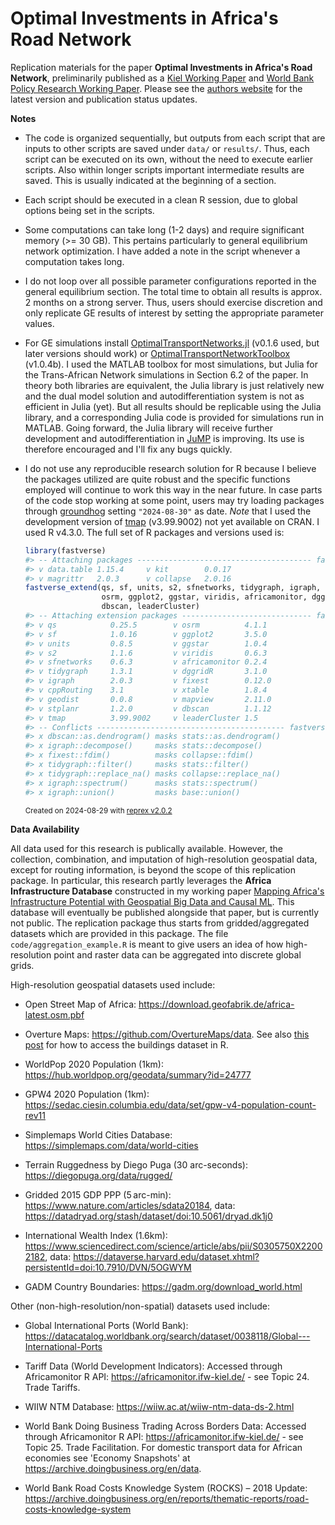 # Optimal Investments in Africa's Road Network

Replication materials for the paper **Optimal Investments in Africa's Road Network**, preliminarily published as a [Kiel Working Paper](https://www.ifw-kiel.de/publications/optimal-investments-in-africas-road-network-33157/) and [World Bank Policy Research Working Paper](https://documents.worldbank.org/en/publication/documents-reports/documentdetail/099223509042435445/idu1f462ed2f121aa149d0199a913911be1bae24). Please see the [authors website](https://sebastiankrantz.com/research.html) for the latest version and publication status updates. 

**Notes**

- The code is organized sequentially, but outputs from each script that are inputs to other scripts are saved under `data/` or `results/`. Thus, each script can be executed on its own, without the need to execute earlier scripts. Also within longer scripts important intermediate results are saved. This is usually indicated at the beginning of a section.   

- Each script should be executed in a clean R session, due to global options being set in the scripts.

- Some computations can take long (1-2 days) and require significant memory (>= 30 GB). This pertains particularly to general equilibrium network optimization. I have added a note in the script whenever a computation takes long. 

- I do not loop over all possible parameter configurations reported in the general equilibrium section. The total time to obtain all results is approx. 2 months on a strong server. Thus, users should exercise discretion and only replicate GE results of interest by setting the appropriate parameter values. 

- For GE simulations install [OptimalTransportNetworks.jl](https://github.com/SebKrantz/OptimalTransportNetworks.jl) (v0.1.6 used, but later versions should work) or [OptimalTransportNetworkToolbox](https://github.com/SebKrantz/OptimalTransportNetworkToolbox) (v1.0.4b). I used the MATLAB toolbox for most simulations, but Julia for the Trans-African Network simulations in Section 6.2 of the paper. In theory both libraries are equivalent, the Julia library is just relatively new and the dual model solution and autodifferentiation system is not as efficient in Julia (yet). But all results should be replicable using the Julia library, and a corresponding Julia code is provided for simulations run in MATLAB. Going forward, the Julia library will receive further development and autodifferentiation in [JuMP](https://github.com/jump-dev/JuMP.jl) is improving. Its use is therefore encouraged and I'll fix any bugs quickly. 

- I do not use any reproducible research solution for R because I believe the packages utilized are quite robust and the specific functions employed will continue to work this way in the near future. In case parts of the code stop working at some point, users may try loading packages through [groundhog](https://groundhogr.com) setting `"2024-08-30"` as date. *Note* that I used the development version of [tmap](https://github.com/r-tmap/tmap) (v3.99.9002) not yet available on CRAN. I used R v4.3.0. The full set of R packages and versions used is:  
  ``` r
  library(fastverse)
  #> -- Attaching packages --------------------------------------- fastverse 0.3.3 --
  #> v data.table 1.15.4     v kit        0.0.17
  #> v magrittr   2.0.3      v collapse   2.0.16
  fastverse_extend(qs, sf, units, s2, sfnetworks, tidygraph, igraph, cppRouting, geodist, stplanr, tmap, 
                   osrm, ggplot2, ggstar, viridis, africamonitor, dggridR, fixest, xtable, mapview, 
                   dbscan, leaderCluster)
  #> -- Attaching extension packages ----------------------------- fastverse 0.3.3 --
  #> v qs            0.25.5        v osrm          4.1.1    
  #> v sf            1.0.16        v ggplot2       3.5.0    
  #> v units         0.8.5         v ggstar        1.0.4    
  #> v s2            1.1.6         v viridis       0.6.3    
  #> v sfnetworks    0.6.3         v africamonitor 0.2.4    
  #> v tidygraph     1.3.1         v dggridR       3.1.0    
  #> v igraph        2.0.3         v fixest        0.12.0   
  #> v cppRouting    3.1           v xtable        1.8.4    
  #> v geodist       0.0.8         v mapview       2.11.0   
  #> v stplanr       1.2.0         v dbscan        1.1.12   
  #> v tmap          3.99.9002     v leaderCluster 1.5
  #> -- Conflicts ------------------------------------------ fastverse_conflicts() --
  #> x dbscan::as.dendrogram() masks stats::as.dendrogram()
  #> x igraph::decompose()     masks stats::decompose()
  #> x fixest::fdim()          masks collapse::fdim()
  #> x tidygraph::filter()     masks stats::filter()
  #> x tidygraph::replace_na() masks collapse::replace_na()
  #> x igraph::spectrum()      masks stats::spectrum()
  #> x igraph::union()         masks base::union()
  ```
  <sup>Created on 2024-08-29 with [reprex v2.0.2](https://reprex.tidyverse.org)</sup>


**Data Availability**

All data used for this research is publically available. However, the collection, combination, and imputation of high-resolution geospatial data, except for routing information, is beyond the scope of this replication package. In particular, this research partly leverages the **Africa Infrastructure Database** constructed in my working paper [Mapping Africa's Infrastructure Potential with Geospatial Big Data and Causal ML](https://ssrn.com/abstract=4537867). This database will eventually be published alongside that paper, but is currently not public. The replication package thus starts from gridded/aggregated datasets which are provided in this package. The file `code/aggregation_example.R` is meant to give users an idea of how high-resolution point and raster data can be aggregated into discrete global grids. 

High-resolution geospatial datasets used include: 

- Open Street Map of Africa: https://download.geofabrik.de/africa-latest.osm.pbf

- Overture Maps: https://github.com/OvertureMaps/data. See also [this post](https://walker-data.com/posts/overture-buildings/) for how to access the buildings dataset in R.

- WorldPop 2020 Population (1km): https://hub.worldpop.org/geodata/summary?id=24777

- GPW4 2020 Population (1km): https://sedac.ciesin.columbia.edu/data/set/gpw-v4-population-count-rev11

- Simplemaps World Cities Database: https://simplemaps.com/data/world-cities

- Terrain Ruggedness by Diego Puga (30 arc-seconds): https://diegopuga.org/data/rugged/

- Gridded 2015 GDP PPP (5 arc-min): https://www.nature.com/articles/sdata20184, data: https://datadryad.org/stash/dataset/doi:10.5061/dryad.dk1j0

- International Wealth Index (1.6km): https://www.sciencedirect.com/science/article/abs/pii/S0305750X22002182, data: https://dataverse.harvard.edu/dataset.xhtml?persistentId=doi:10.7910/DVN/5OGWYM

- GADM Country Boundaries: https://gadm.org/download_world.html

Other (non-high-resolution/non-spatial) datasets used include:

- Global International Ports (World Bank): https://datacatalog.worldbank.org/search/dataset/0038118/Global---International-Ports

- Tariff Data (World Development Indicators): Accessed through Africamonitor R API: https://africamonitor.ifw-kiel.de/ - see Topic 24. Trade Tariffs.

- WIIW NTM Database: https://wiiw.ac.at/wiiw-ntm-data-ds-2.html

- World Bank Doing Business Trading Across Borders Data: Accessed through Africamonitor R API: https://africamonitor.ifw-kiel.de/ - see Topic 25. Trade Facilitation. For domestic transport data for African economies see 'Economy Snapshots' at https://archive.doingbusiness.org/en/data.

- World Bank Road Costs Knowledge System (ROCKS) – 2018 Update: https://archive.doingbusiness.org/en/reports/thematic-reports/road-costs-knowledge-system
